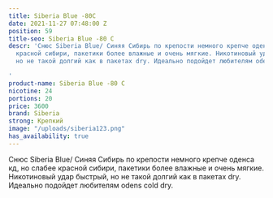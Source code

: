 ```yaml
---
title: Siberia Blue -80C
date: 2021-11-27 07:48:00 Z
position: 59
title-seo: Siberia Blue -80 C
descr: 'Снюс Siberia Blue/ Синяя Сибирь по крепости немного крепче оденса кд, но слабее
  красной сибири, пакетики более влажные и очень мягкие. Никотиновый удар быстрый,
  но не такой долгий как в пакетах dry. Идеально подойдет любителям odens cold dry.

'
product-name: Siberia Blue -80 C
nicotine: 24
portions: 20
price: 3600
brand: Siberia
strong: Крепкий
image: "/uploads/siberia123.png"
has_availability: true
---
```


Снюс Siberia Blue/ Синяя Сибирь по крепости немного крепче оденса кд, но слабее красной сибири, пакетики более влажные и очень мягкие. Никотиновый удар быстрый, но не такой долгий как в пакетах dry. Идеально подойдет любителям odens cold dry.
